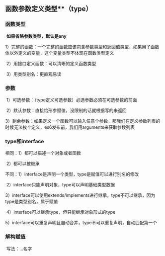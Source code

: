 ## 函数参数定义类型**（type）

### 函数类型

​	**如果省略参数类型，默认是any**

​	1）完整的函数：一个完整的函数应该包含参数类型和返回值类型，如果用了函数体以外定义的变量，这个变量类型不体现在函数类型定义

​	2）用接口定义函数：可以清晰的定义函数类型

​	3）用类型别名：更直观易读



### 参数

​	1）可选参数：（type定义可选参数）必选参数必须在可选参数的前面

​	2）默认参数：直接给形参赋值，没限制的话就根据写的来返回

​	3）剩余参数：如果定义一个函数可以输入任意个参数，那我们在定义参数列表的时候无法挨个定义，es6发布前，我们用arguments来获取参数列表



### type和interface

相同：1）都可以描述一个对象或者函数

​			2）都可以被继承

不同：1）interface是声明一个类型，type是赋值可以进行别名的修改

​			2）interface只能声明对象，type可以声明基础类型数据

​			3）interface可以使用extends/implements进行继承，type不可以继承，因为type是类型别名，属于赋值

​			4）interface可以继承type，但只能继承对象形式的type

​			5）interface可以重复声明且自动合并，type不可以重复声明，自动匹配第一个



### 解构赋值

​	写法：...名字